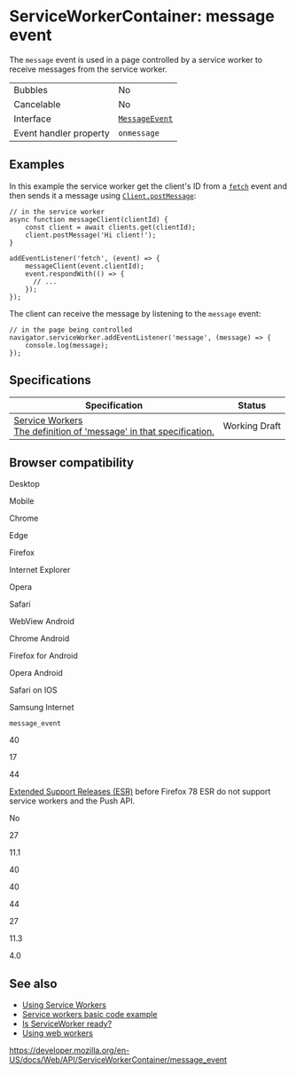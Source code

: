 ServiceWorkerContainer: message event
=====================================

The `message` event is used in a page controlled by a service worker to receive messages from the service worker.

<table><tbody><tr class="odd"><td>Bubbles</td><td>No</td></tr><tr class="even"><td>Cancelable</td><td>No</td></tr><tr class="odd"><td>Interface</td><td><a href="../messageevent"><code>MessageEvent</code></a></td></tr><tr class="even"><td>Event handler property</td><td><code>onmessage</code></td></tr></tbody></table>

Examples
--------

In this example the service worker get the client's ID from a [`fetch`](../serviceworkerglobalscope/onfetch) event and then sends it a message using [`Client.postMessage`](../client/postmessage):

    // in the service worker
    async function messageClient(clientId) {
        const client = await clients.get(clientId);
        client.postMessage('Hi client!');
    }

    addEventListener('fetch', (event) => {
        messageClient(event.clientId);
        event.respondWith(() => {
          // ...
        });
    });

The client can receive the message by listening to the `message` event:

    // in the page being controlled
    navigator.serviceWorker.addEventListener('message', (message) => {
        console.log(message);
    });

Specifications
--------------

<table><thead><tr class="header"><th>Specification</th><th>Status</th></tr></thead><tbody><tr class="odd"><td><a href="https://w3c.github.io/ServiceWorker/#dom-serviceworkercontainer-onmessage">Service Workers<br />
<span class="small">The definition of 'message' in that specification.</span></a></td><td><span class="spec-wd">Working Draft</span></td></tr></tbody></table>

Browser compatibility
---------------------

Desktop

Mobile

Chrome

Edge

Firefox

Internet Explorer

Opera

Safari

WebView Android

Chrome Android

Firefox for Android

Opera Android

Safari on IOS

Samsung Internet

`message_event`

40

17

44

[Extended Support Releases (ESR)](https://www.mozilla.org/en-US/firefox/organizations/) before Firefox 78 ESR do not support service workers and the Push API.

No

27

11.1

40

40

44

27

11.3

4.0

See also
--------

-   [Using Service Workers](../service_worker_api/using_service_workers)
-   [Service workers basic code example](https://github.com/mdn/sw-test)
-   [Is ServiceWorker ready?](https://jakearchibald.github.io/isserviceworkerready/)
-   [Using web workers](../web_workers_api/using_web_workers)

<a href="https://developer.mozilla.org/en-US/docs/Web/API/ServiceWorkerContainer/message_event" class="_attribution-link">https://developer.mozilla.org/en-US/docs/Web/API/ServiceWorkerContainer/message_event</a>
